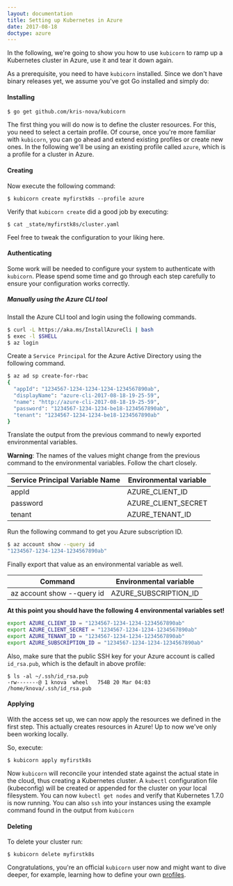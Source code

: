 ```yaml
---
layout: documentation
title: Setting up Kubernetes in Azure
date: 2017-08-18
doctype: azure
---
```


In the following, we're going to show you how to use `kubicorn` to ramp up a Kubernetes cluster in Azure, use it and tear it down again.

As a prerequisite, you need to have `kubicorn` installed. Since we don't have binary releases yet, we assume you've got Go installed and simply do:

#### Installing

```
$ go get github.com/kris-nova/kubicorn
```

The first thing you will do now is to define the cluster resources.
For this, you need to select a certain profile. Of course, once you're more familiar with `kubicorn`, you can go ahead and extend existing profiles or create new ones.
In the following we'll be using an existing profile called `azure`, which is a profile for a cluster in Azure.

#### Creating

Now execute the following command:

```
$ kubicorn create myfirstk8s --profile azure
```

Verify that `kubicorn create` did a good job by executing:

```
$ cat _state/myfirstk8s/cluster.yaml
```

Feel free to tweak the configuration to your liking here.

#### Authenticating

Some work will be needed to configure your system to authenticate with `kubicorn`.
Please spend some time and go through each step carefully to ensure your configuration works correctly.

##### Manually using the Azure CLI tool

Install the Azure CLI tool and login using the following commands.

```bash
$ curl -L https://aka.ms/InstallAzureCli | bash
$ exec -l $SHELL
$ az login
```

Create a `Service Principal` for the Azure Active Directory using the following command.

```bash
$ az ad sp create-for-rbac
{
  "appId": "1234567-1234-1234-1234-1234567890ab",
  "displayName": "azure-cli-2017-08-18-19-25-59",
  "name": "http://azure-cli-2017-08-18-19-25-59",
  "password": "1234567-1234-1234-be18-1234567890ab",
  "tenant": "1234567-1234-1234-be18-1234567890ab"
}
```

Translate the output from the previous command to newly exported environmental variables.

**Warning**: The names of the values might change from the previous command to the environmental variables. 
Follow the chart closely.

Service Principal Variable Name | Environmental variable
--- | ---
appId | AZURE_CLIENT_ID
password | AZURE_CLIENT_SECRET
tenant | AZURE_TENANT_ID

Run the following command to get you Azure subscription ID.

```bash
$ az account show --query id
"1234567-1234-1234-1234567890ab"
```

Finally export that value as an environmental variable as well.

Command| Environmental variable
--- | ---
az account show --query id | AZURE_SUBSCRIPTION_ID

**At this point you should have the following 4 environmental variables set!**

```bash
export AZURE_CLIENT_ID = "1234567-1234-1234-1234567890ab"
export AZURE_CLIENT_SECRET = "1234567-1234-1234-1234567890ab"
export AZURE_TENANT_ID = "1234567-1234-1234-1234567890ab"
export AZURE_SUBSCRIPTION_ID = "1234567-1234-1234-1234567890ab"
```


Also, make sure that the public SSH key for your Azure account is called `id_rsa.pub`, which is the default in above profile:

```
$ ls -al ~/.ssh/id_rsa.pub
-rw-------@ 1 knova  wheel   754B 20 Mar 04:03 /home/knova/.ssh/id_rsa.pub
```

#### Applying

With the access set up, we can now apply the resources we defined in the first step. 
This actually creates resources in Azure! Up to now we've only been working locally.

So, execute:

```
$ kubicorn apply myfirstk8s
```

Now `kubicorn` will reconcile your intended state against the actual state in the cloud, thus creating a Kubernetes cluster.
A `kubectl` configuration file (kubeconfig) will be created or appended for the cluster on your local filesystem.
You can now `kubectl get nodes` and verify that Kubernetes 1.7.0 is now running.
You can also `ssh` into your instances using the example command found in the output from `kubicorn`

#### Deleting

To delete your cluster run:

```
$ kubicorn delete myfirstk8s
```

Congratulations, you're an official `kubicorn` user now and might want to dive deeper,
for example, learning how to define your own [profiles](https://github.com/kris-nova/kubicorn/tree/master/profiles).